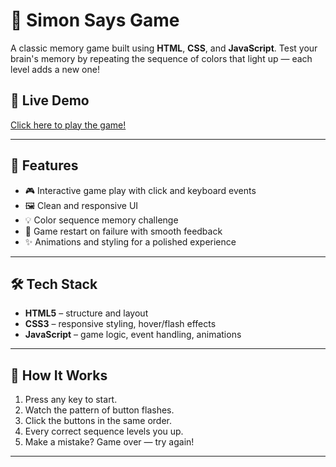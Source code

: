 # 🧠 Simon Says Game

A classic memory game built using **HTML**, **CSS**, and **JavaScript**. Test your brain's memory by repeating the sequence of colors that light up — each level adds a new one!


## 🚀 Live Demo

[Click here to play the game!](https://your-live-link.com) 

---

## 🎯 Features

- 🎮 Interactive game play with click and keyboard events
- 🖼️ Clean and responsive UI
- 💡 Color sequence memory challenge
- 🔄 Game restart on failure with smooth feedback
- ✨ Animations and styling for a polished experience

---

## 🛠️ Tech Stack

- **HTML5** – structure and layout
- **CSS3** – responsive styling, hover/flash effects
- **JavaScript** – game logic, event handling, animations

---

## 🧩 How It Works

1. Press any key to start.
2. Watch the pattern of button flashes.
3. Click the buttons in the same order.
4. Every correct sequence levels you up.
5. Make a mistake? Game over — try again!

---


